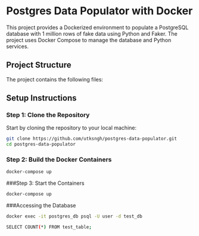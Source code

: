 # Postgres Data Populator with Docker

This project provides a Dockerized environment to populate a PostgreSQL database with 1 million rows of fake data using Python and Faker. The project uses Docker Compose to manage the database and Python services.

## Project Structure

The project contains the following files:

## Setup Instructions

### Step 1: Clone the Repository

Start by cloning the repository to your local machine:
```bash
git clone https://github.com/utksngh/postgres-data-populator.git
cd postgres-data-populator
```
### Step 2: Build the Docker Containers

```bash
docker-compose up
```
###Step 3: Start the Containers

```bash
docker-compose up
```
###Accessing the Database

```bash
docker exec -it postgres_db psql -U user -d test_db
```

```bash
SELECT COUNT(*) FROM test_table;
```

